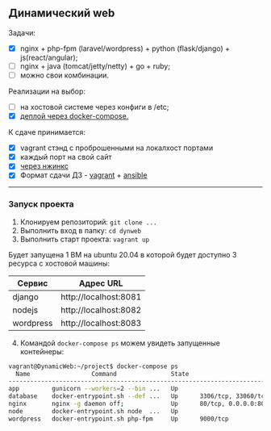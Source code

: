 ## Динамический web

Задачи:

- [X] nginx + php-fpm (laravel/wordpress) + python (flask/django) + js(react/angular);
- [ ] nginx + java (tomcat/jetty/netty) + go + ruby;
- [ ] можно свои комбинации.

Реализации на выбор:
- [ ] на хостовой системе через конфиги в /etc;
- [X] [деплой через docker-compose.](/project/docker-compose.yml)

К сдаче принимается:
- [X] vagrant стэнд с проброшенными на локалхост портами
- [X] каждый порт на свой сайт
- [X] [через нжинкс](/project/nginx-conf/nginx.conf)
- [X] Формат сдачи ДЗ - [vagrant](/Vagrantfile) + [ansible](/provision.yml)

---

### Запуск проекта

1. Клонируем репозиторий: `git clone ...`
2. Выполнить вход в папку: `cd dynweb`
3. Выполнить старт проекта: `vagrant up`

Будет запущена 1 ВМ на ubuntu 20.04 в которой будет доступно 3 ресурса с хостовой машины:

Сервис    | Адрес URL
----------|----------------------
django    | http://localhost:8081
nodejs    | http://localhost:8082
wordpress | http://localhost:8083

4. Командой `docker-compose ps` можем увидеть запущенные контейнеры:

```bash
vagrant@DynamicWeb:~/project$ docker-compose ps
  Name                 Command               State                                                                  Ports                                                                
-----------------------------------------------------------------------------------------------------------------------------------------------------------------------------------------
app         gunicorn --workers=2 --bin ...   Up                                                                                                                                          
database    docker-entrypoint.sh --def ...   Up      3306/tcp, 33060/tcp                                                                                                                 
nginx       nginx -g daemon off;             Up      80/tcp, 0.0.0.0:8081->8081/tcp,:::8081->8081/tcp, 0.0.0.0:8082->8082/tcp,:::8082->8082/tcp, 0.0.0.0:8083->8083/tcp,:::8083->8083/tcp
node        docker-entrypoint.sh node  ...   Up                                                                                                                                          
wordpress   docker-entrypoint.sh php-fpm     Up      9000/tcp
```